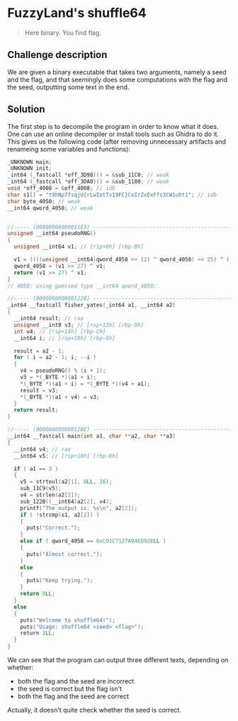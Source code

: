# FuzzyLand's shuffle64
> Here binary. You find flag.

## Challenge description
We are given a binary executable that takes two arguments, namely a seed and the flag, and that seemingly does some computations with the flag and the seed, outputting some text in the end.

## Solution
The first step is to decompile the program in order to know what it does. One can use an online decompiler or install tools such as Ghidra to do it. This gives us the following code (after removing unnecessary artifacts and renameing some variables and functions):

```c
_UNKNOWN main;
_UNKNOWN init;
_int64 (_fastcall *off_3D98)() = &sub_11C0; // weak
_int64 (_fastcall *off_3DA0)() = &sub_1180; // weak
void *off_4008 = &off_4008; // idb
char s1[] = "t9hNp7fsqjU{rLwIotTv19FC}CeIrZxExFfc3CW1uht1"; // idb
char byte_4050; // weak
__int64 qword_4058; // weak


//----- (00000000000011E3) ----------------------------------------------------
unsigned __int64 pseudoRNG()
{
  unsigned __int64 v1; // [rsp+0h] [rbp-8h]

  v1 = ((((unsigned __int64)qword_4058 >> 12) ^ qword_4058) << 25) ^ ((unsigned __int64)qword_4058 >> 12) ^ qword_4058;
  qword_4058 = (v1 >> 27) ^ v1;
  return (v1 >> 27) ^ v1;
}
// 4058: using guessed type __int64 qword_4058;

//----- (000000000000122B) ----------------------------------------------------
_int64 __fastcall fisher_yates(_int64 a1, __int64 a2)
{
  __int64 result; // rax
  unsigned __int8 v3; // [rsp+13h] [rbp-Dh]
  int v4; // [rsp+14h] [rbp-Ch]
  __int64 i; // [rsp+18h] [rbp-8h]

  result = a2 - 1;
  for ( i = a2 - 1; i; --i )
  {
    v4 = pseudoRNG() % (i + 1);
    v3 = *(_BYTE *)(a1 + i);
    *(_BYTE *)(a1 + i) = *(_BYTE *)(v4 + a1);
    result = v3;
    *(_BYTE *)(a1 + v4) = v3;
  }
  return result;
}

//----- (00000000000012BE) ----------------------------------------------------
__int64 __fastcall main(int a1, char **a2, char **a3)
{
  __int64 v4; // rax
  __int64 v5; // [rsp+18h] [rbp-8h]

  if ( a1 == 3 )
  {
    v5 = strtoul(a2[1], 0LL, 16);
    sub_11C9(v5);
    v4 = strlen(a2[2]);
    sub_122B((__int64)a2[2], v4);
    printf("The output is: %s\n", a2[2]);
    if ( !strcmp(s1, a2[2]) )
    {
      puts("Correct.");
    }
    else if ( qword_4058 == 0xC91C7127A94ED92ELL )
    {
      puts("Almost correct.");
    }
    else
    {
      puts("Keep trying.");
    }
    return 0LL;
  }
  else
  {
    puts("Welcome to shuffle64!");
    puts("Usage: shuffle64 <seed> <flag>");
    return 1LL;
  }
}
```

We can see that the program can output three different texts, depending on whether:
- both the flag and the seed are incorrect
- the seed is correct but the flag isn't
- both the flag and the seed are correct

Actually, it doesn't quite check whether the seed is correct. 